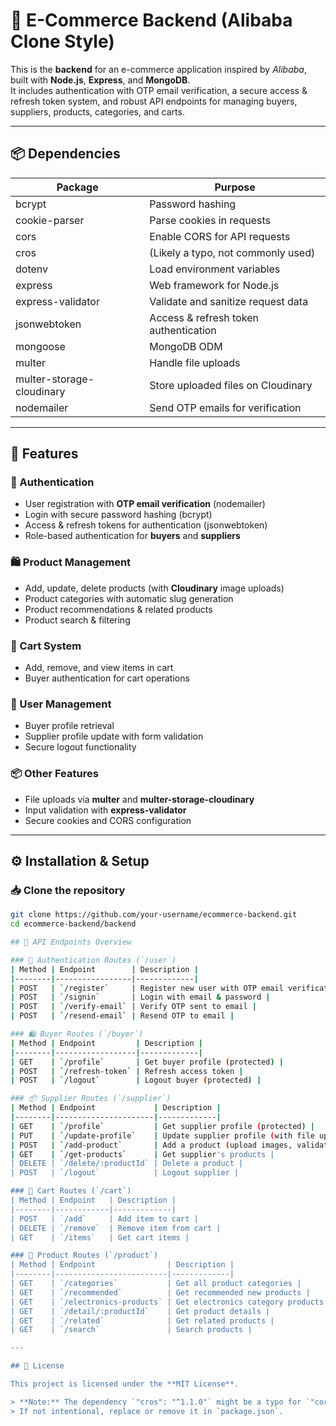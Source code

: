 # 🛒 E-Commerce Backend (Alibaba Clone Style)

This is the **backend** for an e-commerce application inspired by *Alibaba*, built with **Node.js**, **Express**, and **MongoDB**.  
It includes authentication with OTP email verification, a secure access & refresh token system, and robust API endpoints for managing buyers, suppliers, products, categories, and carts.

---

## 📦 Dependencies

| Package                  | Purpose |
|--------------------------|---------|
| bcrypt                   | Password hashing |
| cookie-parser            | Parse cookies in requests |
| cors                     | Enable CORS for API requests |
| cros                     | (Likely a typo, not commonly used) |
| dotenv                   | Load environment variables |
| express                  | Web framework for Node.js |
| express-validator        | Validate and sanitize request data |
| jsonwebtoken             | Access & refresh token authentication |
| mongoose                 | MongoDB ODM |
| multer                   | Handle file uploads |
| multer-storage-cloudinary| Store uploaded files on Cloudinary |
| nodemailer               | Send OTP emails for verification |

---

## 🚀 Features

### 🔐 Authentication
- User registration with **OTP email verification** (nodemailer)
- Login with secure password hashing (bcrypt)
- Access & refresh tokens for authentication (jsonwebtoken)
- Role-based authentication for **buyers** and **suppliers**

### 🛍 Product Management
- Add, update, delete products (with **Cloudinary** image uploads)
- Product categories with automatic slug generation
- Product recommendations & related products
- Product search & filtering

### 🛒 Cart System
- Add, remove, and view items in cart
- Buyer authentication for cart operations

### 👤 User Management
- Buyer profile retrieval
- Supplier profile update with form validation
- Secure logout functionality

### 📦 Other Features
- File uploads via **multer** and **multer-storage-cloudinary**
- Input validation with **express-validator**
- Secure cookies and CORS configuration

---

## ⚙ Installation & Setup

### 📥 Clone the repository
```bash
git clone https://github.com/your-username/ecommerce-backend.git
cd ecommerce-backend/backend 

## 📡 API Endpoints Overview

### 🔑 Authentication Routes (`/user`)
| Method | Endpoint        | Description |
|--------|-----------------|-------------|
| POST   | `/register`     | Register new user with OTP email verification |
| POST   | `/signin`       | Login with email & password |
| POST   | `/verify-email` | Verify OTP sent to email |
| POST   | `/resend-email` | Resend OTP to email |

### 🛍 Buyer Routes (`/buyer`)
| Method | Endpoint         | Description |
|--------|------------------|-------------|
| GET    | `/profile`       | Get buyer profile (protected) |
| POST   | `/refresh-token` | Refresh access token |
| POST   | `/logout`        | Logout buyer (protected) |

### 📦 Supplier Routes (`/supplier`)
| Method | Endpoint             | Description |
|--------|----------------------|-------------|
| GET    | `/profile`           | Get supplier profile (protected) |
| PUT    | `/update-profile`    | Update supplier profile (with file upload & validation) |
| POST   | `/add-product`       | Add a product (upload images, validation) |
| GET    | `/get-products`      | Get supplier's products |
| DELETE | `/delete/:productId` | Delete a product |
| POST   | `/logout`            | Logout supplier |

### 🛒 Cart Routes (`/cart`)
| Method | Endpoint   | Description |
|--------|------------|-------------|
| POST   | `/add`     | Add item to cart |
| DELETE | `/remove`  | Remove item from cart |
| GET    | `/items`   | Get cart items |

### 📂 Product Routes (`/product`)
| Method | Endpoint                | Description |
|--------|-------------------------|-------------|
| GET    | `/categories`           | Get all product categories |
| GET    | `/recommended`          | Get recommended new products |
| GET    | `/electronics-products` | Get electronics category products |
| GET    | `/detail/:productId`    | Get product details |
| GET    | `/related`              | Get related products |
| GET    | `/search`               | Search products |

---

## 📜 License

This project is licensed under the **MIT License**.

> **Note:** The dependency `"cros": "^1.1.0"` might be a typo for `"cors"`.  
> If not intentional, replace or remove it in `package.json`.